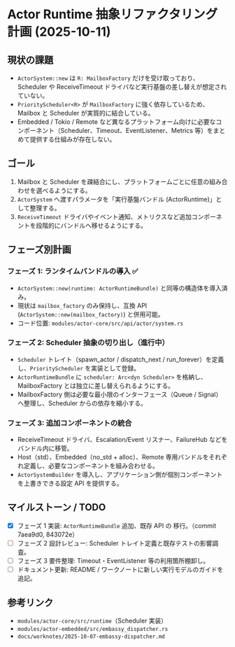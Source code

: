 # Actor Runtime 抽象リファクタリング計画 (2025-10-11)

## 現状の課題
- `ActorSystem::new` は `R: MailboxFactory` だけを受け取っており、Scheduler や ReceiveTimeout ドライバなど実行基盤の差し替えが想定されていない。
- `PriorityScheduler<R>` が `MailboxFactory` に強く依存しているため、Mailbox と Scheduler が実質的に結合している。
- Embedded / Tokio / Remote など異なるプラットフォーム向けに必要なコンポーネント（Scheduler、Timeout、EventListener、Metrics 等）をまとめて提供する仕組みが存在しない。

## ゴール
1. Mailbox と Scheduler を疎結合にし、プラットフォームごとに任意の組み合わせを選べるようにする。
2. `ActorSystem` へ渡すパラメータを「実行基盤バンドル (ActorRuntime)」として整理する。
3. `ReceiveTimeout` ドライバやイベント通知、メトリクスなど追加コンポーネントを段階的にバンドルへ移せるようにする。

## フェーズ別計画

### フェーズ 1: ランタイムバンドルの導入 ✅
- `ActorSystem::new(runtime: ActorRuntimeBundle)` と同等の構造体を導入済み。
- 現状は `mailbox_factory` のみ保持し、互換 API (`ActorSystem::new(mailbox_factory)`) と併用可能。
- コード位置: `modules/actor-core/src/api/actor/system.rs`

### フェーズ 2: Scheduler 抽象の切り出し（進行中）
- `Scheduler` トレイト（spawn_actor / dispatch_next / run_forever）を定義し、`PriorityScheduler` を実装として登録。
- `ActorRuntimeBundle` に `scheduler: Arc<dyn Scheduler>` を格納し、MailboxFactory とは独立に差し替えられるようにする。
- MailboxFactory 側は必要な最小限のインターフェース（Queue / Signal）へ整理し、Scheduler からの依存を縮小する。

### フェーズ 3: 追加コンポーネントの統合
- ReceiveTimeout ドライバ、Escalation/Event リスナー、FailureHub などをバンドル内に移管。
- Host（std）、Embedded（no_std + alloc）、Remote 専用バンドルをそれぞれ定義し、必要なコンポーネントを組み合わせる。
- `ActorSystemBuilder` を導入し、アプリケーション側が個別コンポーネントを上書きできる設定 API を提供する。

## マイルストーン / TODO
- [x] フェーズ 1 実装: `ActorRuntimeBundle` 追加、既存 API の 移行。（commit 7aea9d0, 843072e）
- [ ] フェーズ 2 設計レビュー: Scheduler トレイト定義と既存テストの影響調査。
- [ ] フェーズ 3 要件整理: Timeout・EventListener 等の利用箇所棚卸し。
- [ ] ドキュメント更新: README / ワークノートに新しい実行モデルのガイドを追記。

## 参考リンク
- `modules/actor-core/src/runtime`（Scheduler 実装）
- `modules/actor-embedded/src/embassy_dispatcher.rs`
- `docs/worknotes/2025-10-07-embassy-dispatcher.md`
